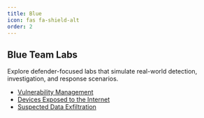 ```yaml
---
title: Blue
icon: fas fa-shield-alt
order: 2
---
```


## Blue Team Labs

Explore defender-focused labs that simulate real-world detection, investigation, and response scenarios.

- [Vulnerability Management](#)
- [Devices Exposed to the Internet](#)
- [Suspected Data Exfiltration](#)
